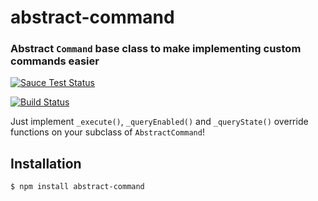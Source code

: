 abstract-command
================
### Abstract `Command` base class to make implementing custom commands easier

[![Sauce Test Status](https://saucelabs.com/browser-matrix/abstract-command.svg)](https://saucelabs.com/u/abstract-command)

[![Build Status](https://travis-ci.org/webmodules/abstract-command.svg?branch=master)](https://travis-ci.org/webmodules/abstract-command)

Just implement `_execute()`, `_queryEnabled()` and `_queryState()` override
functions on your subclass of `AbstractCommand`!


Installation
------------

``` bash
$ npm install abstract-command
```
